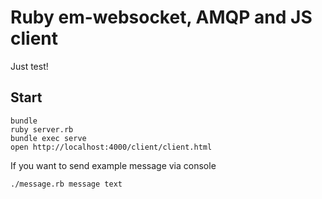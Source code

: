 # Ruby em-websocket, AMQP and JS client

Just test!

## Start

```
bundle
ruby server.rb
bundle exec serve
open http://localhost:4000/client/client.html
```

If you want to send example message via console

```
./message.rb message text
```
